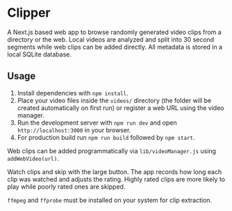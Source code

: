 # Clipper

A Next.js based web app to browse randomly generated video clips from a directory or the web. Local videos are analyzed and split into 30 second segments while web clips can be added directly. All metadata is stored in a local SQLite database.

## Usage
1. Install dependencies with `npm install`.
2. Place your video files inside the `videos/` directory (the folder will be created automatically on first run) or register a web URL using the video manager.
3. Run the development server with `npm run dev` and open `http://localhost:3000` in your browser.
4. For production build run `npm run build` followed by `npm start`.

Web clips can be added programmatically via `lib/videoManager.js` using `addWebVideo(url)`.

Watch clips and skip with the large button. The app records how long each clip was watched and adjusts the rating. Highly rated clips are more likely to play while poorly rated ones are skipped.

`ffmpeg` and `ffprobe` must be installed on your system for clip extraction.
